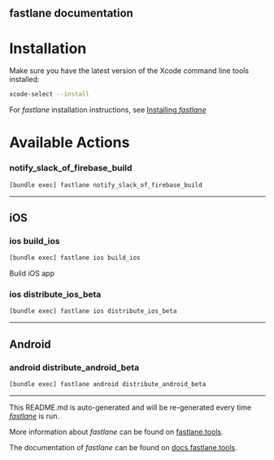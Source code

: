 fastlane documentation
----

# Installation

Make sure you have the latest version of the Xcode command line tools installed:

```sh
xcode-select --install
```

For _fastlane_ installation instructions, see [Installing _fastlane_](https://docs.fastlane.tools/#installing-fastlane)

# Available Actions

### notify_slack_of_firebase_build

```sh
[bundle exec] fastlane notify_slack_of_firebase_build
```



----


## iOS

### ios build_ios

```sh
[bundle exec] fastlane ios build_ios
```

Build iOS app

### ios distribute_ios_beta

```sh
[bundle exec] fastlane ios distribute_ios_beta
```



----


## Android

### android distribute_android_beta

```sh
[bundle exec] fastlane android distribute_android_beta
```



----

This README.md is auto-generated and will be re-generated every time [_fastlane_](https://fastlane.tools) is run.

More information about _fastlane_ can be found on [fastlane.tools](https://fastlane.tools).

The documentation of _fastlane_ can be found on [docs.fastlane.tools](https://docs.fastlane.tools).
